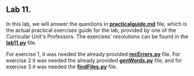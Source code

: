 ## Lab 11.



In this lab, we will answer the questions in **[practicalguide.md](https://github.com/alexandradecarvalho/programming-fundamentals/blob/main/practical-classes/lab11/practicalguide.md)** file, which is the actual practical exercises guide for the lab, provided by one of the Curricular Unit's Professors. The exercises' resolutions can be found in the **[lab11.py](https://github.com/alexandradecarvalho/programming-fundamentals/blob/main/practical-classes/lab11/lab11.py)** file.

For exercise 1, it was needed the already provided **[recErrors.py](https://github.com/alexandradecarvalho/programming-fundamentals/blob/main/practical-classes/lab11/recErrors.py)** file. For exercise 2 it was needed the already provided **[genWords.py](https://github.com/alexandradecarvalho/programming-fundamentals/blob/main/practical-classes/lab11/genWords.py)** file, and for exercise 3 it was needed the **[findFiles.py](https://github.com/alexandradecarvalho/programming-fundamentals/blob/main/practical-classes/lab11/findFiles.py)** file.
